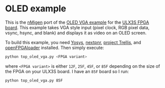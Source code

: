 # OLED example
This is the [nMigen](https://github.com/nmigen/nmigen) port of the [OLED VGA example](https://github.com/emard/ulx3s-misc/tree/master/examples/oled/proj/ulx3s_oled_vga_vhdl) for the [ULX3S FPGA board](https://ulx3s.github.io/). This example takes VGA style input (pixel clock, RGB pixel data, vsync, hsync, and blank) and displays it as video on an OLED screen.

To build this example, you need [Yosys](https://github.com/YosysHQ/yosys), [nextpnr](https://github.com/YosysHQ/nextpnr), [project Trellis](https://github.com/YosysHQ/prjtrellis), and [openFPGAloader](https://github.com/trabucayre/openFPGALoader) installed. Then simply execute:

```bash
python top_oled_vga.py <FPGA variant>
```

where `<FPGA variant>` is either `12F`, `25F`, `45F`, or `85F` depending on the size of the FPGA on your ULX3S board. I have an `85F` board so I run:

```bash
python top_oled_vga.py 85F
```
